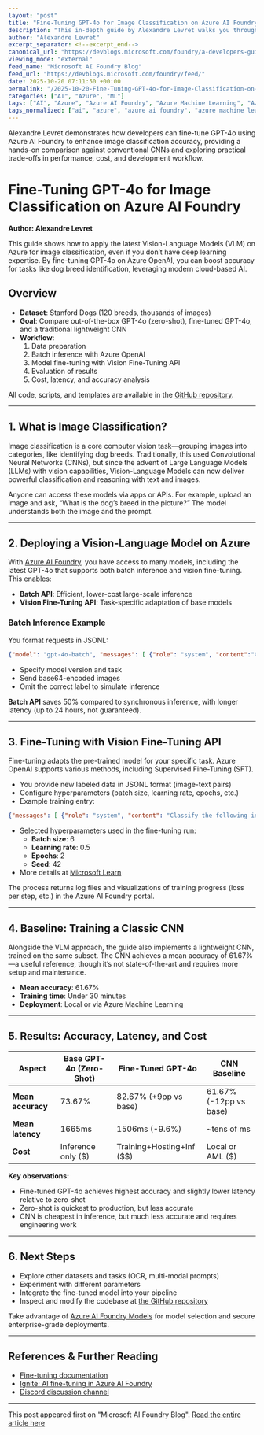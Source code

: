```yaml
---
layout: "post"
title: "Fine-Tuning GPT-4o for Image Classification on Azure AI Foundry: A Practical Guide"
description: "This in-depth guide by Alexandre Levret walks you through fine-tuning the GPT-4o Vision-Language Model (VLM) on Azure AI Foundry for image classification tasks. It covers data preparation, batch inference using Azure OpenAI, direct comparison with traditional CNN approaches, and hands-on details regarding cost, latency, and accuracy improvements gained through Vision Fine-Tuning. All steps are illustrated with real-world examples and provide actionable advice for developers looking to leverage advanced AI models in practical projects."
author: "Alexandre Levret"
excerpt_separator: <!--excerpt_end-->
canonical_url: "https://devblogs.microsoft.com/foundry/a-developers-guide-to-fine-tuning-gpt-4o-for-image-classification-on-azure-ai-foundry/"
viewing_mode: "external"
feed_name: "Microsoft AI Foundry Blog"
feed_url: "https://devblogs.microsoft.com/foundry/feed/"
date: 2025-10-20 07:11:50 +00:00
permalink: "/2025-10-20-Fine-Tuning-GPT-4o-for-Image-Classification-on-Azure-AI-Foundry-A-Practical-Guide.html"
categories: ["AI", "Azure", "ML"]
tags: ["AI", "Azure", "Azure AI Foundry", "Azure Machine Learning", "Azure OpenAI", "Batch API", "CNN", "Cost Analysis", "Fine Tuning", "GPT 4o", "Image Classification", "Inference", "Latency", "ML", "Model Deployment", "Model Evaluation", "News", "Stanford Dogs Dataset", "Supervised Fine Tuning", "Vision Language Models"]
tags_normalized: ["ai", "azure", "azure ai foundry", "azure machine learning", "azure openai", "batch api", "cnn", "cost analysis", "fine tuning", "gpt 4o", "image classification", "inference", "latency", "ml", "model deployment", "model evaluation", "news", "stanford dogs dataset", "supervised fine tuning", "vision language models"]
---
```


Alexandre Levret demonstrates how developers can fine-tune GPT-4o using Azure AI Foundry to enhance image classification accuracy, providing a hands-on comparison against conventional CNNs and exploring practical trade-offs in performance, cost, and development workflow.<!--excerpt_end-->

# Fine-Tuning GPT-4o for Image Classification on Azure AI Foundry

**Author: Alexandre Levret**

This guide shows how to apply the latest Vision-Language Models (VLM) on Azure for image classification, even if you don’t have deep learning expertise. By fine-tuning GPT-4o on Azure OpenAI, you can boost accuracy for tasks like dog breed identification, leveraging modern cloud-based AI.

## Overview

- **Dataset**: Stanford Dogs (120 breeds, thousands of images)
- **Goal**: Compare out-of-the-box GPT-4o (zero-shot), fine-tuned GPT-4o, and a traditional lightweight CNN
- **Workflow**:
  1. Data preparation
  2. Batch inference with Azure OpenAI
  3. Model fine-tuning with Vision Fine-Tuning API
  4. Evaluation of results
  5. Cost, latency, and accuracy analysis

All code, scripts, and templates are available in the [GitHub repository](https://github.com/azure-ai-foundry/fine-tuning/tree/main/Demos/Image_Breed_Classification_FT).

---

## 1. What is Image Classification?

Image classification is a core computer vision task—grouping images into categories, like identifying dog breeds. Traditionally, this used Convolutional Neural Networks (CNNs), but since the advent of Large Language Models (LLMs) with vision capabilities, Vision-Language Models can now deliver powerful classification and reasoning with text and images.

Anyone can access these models via apps or APIs. For example, upload an image and ask, “What is the dog’s breed in the picture?” The model understands both the image and the prompt.

---

## 2. Deploying a Vision-Language Model on Azure

With [Azure AI Foundry](https://ai.azure.com/), you have access to many models, including the latest GPT-4o that supports both batch inference and vision fine-tuning. This enables:

- **Batch API**: Efficient, lower-cost large-scale inference
- **Vision Fine-Tuning API**: Task-specific adaptation of base models

### Batch Inference Example

You format requests in JSONL:

```json
{"model": "gpt-4o-batch", "messages": [ {"role": "system", "content":"Classify the following input image into one of the following categories: [Affenpinscher, Afghan Hound, ... , Yorkshire Terrier]." }, {"role": "user", "content": [ {"type": "image_url", "image_url": {"url": "b64", "detail": "low"}} ]} ]}
```

- Specify model version and task
- Send base64-encoded images
- Omit the correct label to simulate inference

**Batch API** saves 50% compared to synchronous inference, with longer latency (up to 24 hours, not guaranteed).

---

## 3. Fine-Tuning with Vision Fine-Tuning API

Fine-tuning adapts the pre-trained model for your specific task. Azure OpenAI supports various methods, including Supervised Fine-Tuning (SFT).

- You provide new labeled data in JSONL format (image-text pairs)
- Configure hyperparameters (batch size, learning rate, epochs, etc.)
- Example training entry:

```json
{"messages": [ {"role": "system", "content": "Classify the following input image into one of the following categories: [Affenpinscher, Afghan Hound, ... , Yorkshire Terrier]."}, {"role": "user", "content": [{"type": "image_url", "image_url": {"url": "data:image/jpeg;base64,<encoded_image>", "detail": "low"}}]}, {"role": "assistant", "content": "Springer Spaniel"} ]}
```

- Selected hyperparameters used in the fine-tuning run:
  - **Batch size**: 6
  - **Learning rate**: 0.5
  - **Epochs**: 2
  - **Seed**: 42
- More details at [Microsoft Learn](https://learn.microsoft.com/en-us/azure/ai-foundry/openai/how-to/fine-tuning?context=%2Fazure%2Fai-foundry%2Fcontext%2Fcontext&tabs=azure-openai&pivots=programming-language-studio#configure-training-parameters-optional)

The process returns log files and visualizations of training progress (loss per step, etc.) in the Azure AI Foundry portal.

---

## 4. Baseline: Training a Classic CNN

Alongside the VLM approach, the guide also implements a lightweight CNN, trained on the same subset. The CNN achieves a mean accuracy of 61.67%—a useful reference, though it’s not state-of-the-art and requires more setup and maintenance.

- **Mean accuracy**: 61.67%
- **Training time**: Under 30 minutes
- **Deployment**: Local or via Azure Machine Learning

---

## 5. Results: Accuracy, Latency, and Cost

| Aspect                              | Base GPT-4o (Zero-Shot) | Fine-Tuned GPT-4o        | CNN Baseline          |
|--------------------------------------|-------------------------|--------------------------|-----------------------|
| **Mean accuracy**                    | 73.67%                  | 82.67% (+9pp vs base)    | 61.67% (-12pp vs base)|
| **Mean latency**                     | 1665ms                  | 1506ms (-9.6%)           | ~tens of ms           |
| **Cost**                             | Inference only ($)     | Training+Hosting+Inf ($$)| Local or AML ($)      |

**Key observations:**

- Fine-tuned GPT-4o achieves highest accuracy and slightly lower latency relative to zero-shot
- Zero-shot is quickest to production, but less accurate
- CNN is cheapest in inference, but much less accurate and requires engineering work

---

## 6. Next Steps

- Explore other datasets and tasks (OCR, multi-modal prompts)
- Experiment with different parameters
- Integrate the fine-tuned model into your pipeline
- Inspect and modify the codebase at [the GitHub repository](https://github.com/azure-ai-foundry/fine-tuning/tree/main/Demos/Image_Breed_Classification_FT)

Take advantage of [Azure AI Foundry Models](https://azure.microsoft.com/en-us/products/ai-foundry/models/) for model selection and secure enterprise-grade deployments.

---

## References & Further Reading

- [Fine-tuning documentation](https://learn.microsoft.com/en-us/azure/ai-foundry/concepts/fine-tuning-overview)
- [Ignite: AI fine-tuning in Azure AI Foundry](https://azure.microsoft.com/en-us/blog/announcing-new-fine-tuning-models-and-techniques-in-azure-ai-foundry/?msockid=198f34c7ab4366b01e4122f1aae467c1)
- [Discord discussion channel](https://aka.ms/model-mondays/discord)

---

This post appeared first on "Microsoft AI Foundry Blog". [Read the entire article here](https://devblogs.microsoft.com/foundry/a-developers-guide-to-fine-tuning-gpt-4o-for-image-classification-on-azure-ai-foundry/)
